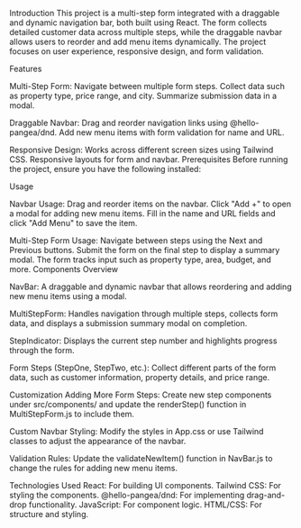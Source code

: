 Introduction
This project is a multi-step form integrated with a draggable and dynamic navigation bar, both built using React. The form collects detailed customer data across multiple steps, while the draggable navbar allows users to reorder and add menu items dynamically. The project focuses on user experience, responsive design, and form validation.

Features

Multi-Step Form:
Navigate between multiple form steps.
Collect data such as property type, price range, and city.
Summarize submission data in a modal.

Draggable Navbar:
Drag and reorder navigation links using @hello-pangea/dnd.
Add new menu items with form validation for name and URL.

Responsive Design:
Works across different screen sizes using Tailwind CSS.
Responsive layouts for form and navbar.
Prerequisites
Before running the project, ensure you have the following installed:

Usage

Navbar Usage:
Drag and reorder items on the navbar.
Click "Add +" to open a modal for adding new menu items.
Fill in the name and URL fields and click "Add Menu" to save the item.

Multi-Step Form Usage:
Navigate between steps using the Next and Previous buttons.
Submit the form on the final step to display a summary modal.
The form tracks input such as property type, area, budget, and more.
Components Overview

NavBar:
A draggable and dynamic navbar that allows reordering and adding new menu items using a modal.

MultiStepForm:
Handles navigation through multiple steps, collects form data, and displays a submission summary modal on completion.

StepIndicator:
Displays the current step number and highlights progress through the form.

Form Steps (StepOne, StepTwo, etc.):
Collect different parts of the form data, such as customer information, property details, and price range.

Customization
Adding More Form Steps:
Create new step components under src/components/ and update the renderStep() function in MultiStepForm.js to include them.

Custom Navbar Styling:
Modify the styles in App.css or use Tailwind classes to adjust the appearance of the navbar.

Validation Rules:
Update the validateNewItem() function in NavBar.js to change the rules for adding new menu items.

Technologies Used
React: For building UI components.
Tailwind CSS: For styling the components.
@hello-pangea/dnd: For implementing drag-and-drop functionality.
JavaScript: For component logic.
HTML/CSS: For structure and styling.
